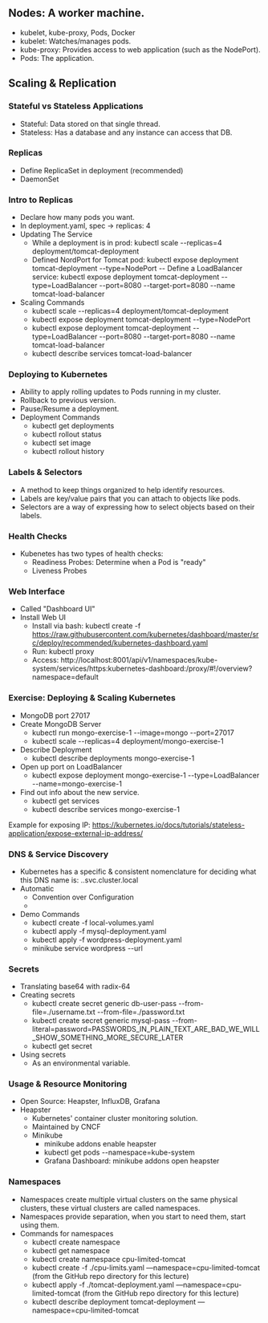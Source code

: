 ## Nodes: A worker machine.
- kubelet, kube-proxy, Pods, Docker
- kubelet: Watches/manages pods.
- kube-proxy: Provides access to web application (such as the NodePort).
- Pods: The application.

## Scaling & Replication
### Stateful vs Stateless Applications
- Stateful: Data stored on that single thread.
- Stateless: Has a database and any instance can access that DB.

### Replicas
- Define ReplicaSet in deployment (recommended)
- DaemonSet

### Intro to Replicas
- Declare how many pods you want.
- In deployment.yaml, spec -> replicas: 4
- Updating The Service
  - While a deployment is in prod: kubectl scale --replicas=4 deployment/tomcat-deployment
  - Defined NordPort for Tomcat pod: kubectl expose deployment tomcat-deployment --type=NodePort
  -- Define a LoadBalancer service: kubectl expose deployment tomcat-deployment --type=LoadBalancer --port=8080 --target-port=8080 --name tomcat-load-balancer
- Scaling Commands
  - kubectl scale --replicas=4 deployment/tomcat-deployment 
  - kubectl expose deployment tomcat-deployment --type=NodePort
  - kubectl expose deployment tomcat-deployment --type=LoadBalancer --port=8080 --target-port=8080 --name tomcat-load-balancer
  - kubectl describe services tomcat-load-balancer

### Deploying to Kubernetes
- Ability to apply rolling updates to Pods running in my cluster.
- Rollback to previous version.
- Pause/Resume a deployment.
- Deployment Commands
  - kubectl get deployments
  - kubectl rollout status
  - kubectl set image
  - kubectl rollout history

### Labels & Selectors
- A method to keep things organized to help identify resources.
- Labels are key/value pairs that you can attach to objects like pods.
- Selectors are a way of expressing how to select objects based on their labels.

### Health Checks
- Kubenetes has two types of health checks:
  - Readiness Probes: Determine when a Pod is "ready"
  - Liveness Probes

### Web Interface
- Called "Dashboard UI"
- Install Web UI
  - Install via bash: kubectl create -f https://raw.githubusercontent.com/kubernetes/dashboard/master/src/deploy/recommended/kubernetes-dashboard.yaml
  - Run: kubectl proxy
  - Access: http://localhost:8001/api/v1/namespaces/kube-system/services/https:kubernetes-dashboard:/proxy/#!/overview?namespace=default

### Exercise: Deploying & Scaling Kubernetes
- MongoDB port 27017
- Create MongoDB Server
  - kubectl run mongo-exercise-1 --image=mongo --port=27017
  - kubectl scale --replicas=4 deployment/mongo-exercise-1
- Describe Deployment
  - kubectl describe deployments mongo-exercise-1
- Open up port on LoadBalancer
  - kubectl expose deployment mongo-exercise-1 --type=LoadBalancer --name=mongo-exercise-1
- Find out info about the new service.
  - kubectl get services
  - kubectl describe services mongo-exercise-1

Example for exposing IP: https://kubernetes.io/docs/tutorials/stateless-application/expose-external-ip-address/

### DNS & Service Discovery
- Kubernetes has a specific & consistent nomenclature for deciding what this DNS name is: <my-service-name>.<my-namespace>.svc.cluster.local
- Automatic
  - Convention over Configuration
  - 
- Demo Commands
  - kubectl create -f local-volumes.yaml
  - kubectl apply -f mysql-deployment.yaml
  - kubectl apply -f wordpress-deployment.yaml
  - minikube service wordpress --url

### Secrets
- Translating base64 with radix-64
- Creating secrets
  - kubectl create secret generic db-user-pass --from-file=./username.txt --from-file=./password.txt
  - kubectl create secret generic mysql-pass --from-literal=password=PASSWORDS_IN_PLAIN_TEXT_ARE_BAD_WE_WILL_SHOW_SOMETHING_MORE_SECURE_LATER
  - kubectl get secret
- Using secrets
  - As an environmental variable.

### Usage & Resource Monitoring
- Open Source: Heapster, InfluxDB, Grafana
- Heapster
  - Kubernetes' container cluster monitoring solution.
  - Maintained by CNCF
  - Minikube
    - minikube addons enable heapster
    - kubectl get pods --namespace=kube-system
    - Grafana Dashboard: minikube addons open heapster

### Namespaces
- Namespaces create multiple virtual clusters on the same physical clusters, these virtual clusters are called namespaces.
- Namespaces provide separation, when you start to need them, start using them.
- Commands for namespaces
  - kubectl create namespace <namespace name>
  - kubectl get namespace
  - kubectl create namespace cpu-limited-tomcat
  - kubectl create -f ./cpu-limits.yaml —namespace=cpu-limited-tomcat (from the GitHub repo directory for this lecture)
  - kubectl apply -f ./tomcat-deployment.yaml —namespace=cpu-limited-tomcat (from the GitHub repo directory for this lecture)
  - kubectl describe deployment tomcat-deployment —namespace=cpu-limited-tomcat

